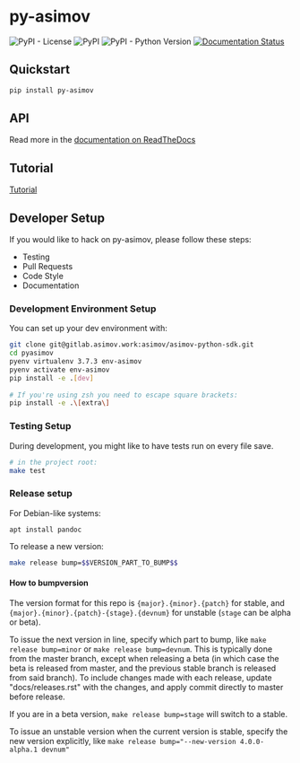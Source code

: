 # py-asimov

![PyPI - License](https://img.shields.io/pypi/l/py-asimov?color=1&style=plastic)
![PyPI](https://img.shields.io/pypi/v/py-asimov?style=plastic)
![PyPI - Python Version](https://img.shields.io/pypi/pyversions/py-asimov?style=plastic)
[![Documentation Status](https://readthedocs.org/projects/py-asimov/badge/?version=latest)](https://py-asimov.readthedocs.io/en/latest/?badge=latest)

## Quickstart

```sh
pip install py-asimov
```

## API
Read more in the [documentation on ReadTheDocs](https://py-asimov.readthedocs.io/en/latest/)

## Tutorial
[Tutorial](./tutorial.md)

## Developer Setup

If you would like to hack on py-asimov, please follow these steps:

- Testing
- Pull Requests
- Code Style
- Documentation

### Development Environment Setup

You can set up your dev environment with:

```sh
git clone git@gitlab.asimov.work:asimov/asimov-python-sdk.git
cd pyasimov
pyenv virtualenv 3.7.3 env-asimov
pyenv activate env-asimov
pip install -e .[dev]
 
# If you're using zsh you need to escape square brackets: 
pip install -e .\[extra\]
```

### Testing Setup

During development, you might like to have tests run on every file save.

```sh
# in the project root:
make test
```

### Release setup

For Debian-like systems:
```
apt install pandoc
```

To release a new version:

```sh
make release bump=$$VERSION_PART_TO_BUMP$$
```

#### How to bumpversion

The version format for this repo is `{major}.{minor}.{patch}` for stable, and
`{major}.{minor}.{patch}-{stage}.{devnum}` for unstable (`stage` can be alpha or beta).

To issue the next version in line, specify which part to bump,
like `make release bump=minor` or `make release bump=devnum`. This is typically done from the
master branch, except when releasing a beta (in which case the beta is released from master,
and the previous stable branch is released from said branch). To include changes made with each
release, update "docs/releases.rst" with the changes, and apply commit directly to master 
before release.

If you are in a beta version, `make release bump=stage` will switch to a stable.

To issue an unstable version when the current version is stable, specify the
new version explicitly, like `make release bump="--new-version 4.0.0-alpha.1 devnum"`
